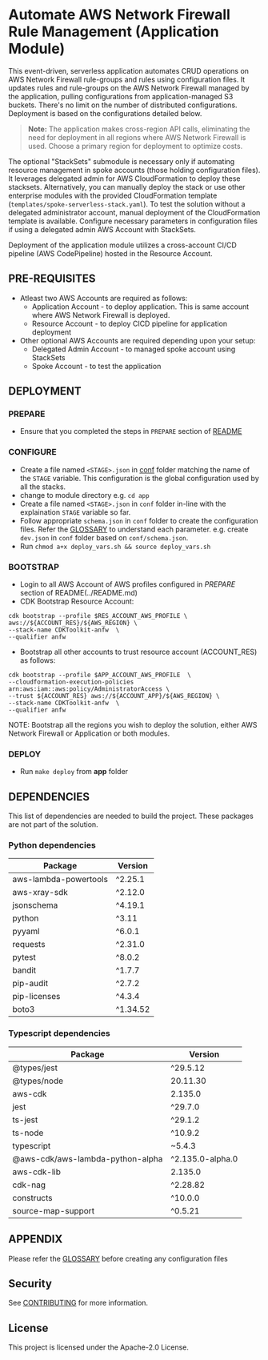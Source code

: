 # Automate AWS Network Firewall Rule Management (Application Module)

This event-driven, serverless application automates CRUD operations on AWS Network Firewall rule-groups and rules using configuration files. It updates rules and rule-groups on the AWS Network Firewall managed by the application, pulling configurations from application-managed S3 buckets. There's no limit on the number of distributed configurations. Deployment is based on the configurations detailed below.

> **Note:** The application makes cross-region API calls, eliminating the need for deployment in all regions where AWS Network Firewall is used. Choose a primary region for deployment to optimize costs.

The optional "StackSets" submodule is necessary only if automating resource management in spoke accounts (those holding configuration files). It leverages delegated admin for AWS CloudFormation to deploy these stacksets. Alternatively, you can manually deploy the stack or use other enterprise modules with the provided CloudFormation template (`templates/spoke-serverless-stack.yaml`). To test the solution without a delegated administrator account, manual deployment of the CloudFormation template is available. Configure necessary parameters in configuration files if using a delegated admin AWS Account with StackSets.

Deployment of the application module utilizes a cross-account CI/CD pipeline (AWS CodePipeline) hosted in the Resource Account.
## PRE-REQUISITES

* Atleast two AWS Accounts are required as follows: 
    * Application Account - to deploy application. This is same account where AWS Network Firewall is deployed.
    * Resource Account - to deploy CICD pipeline for application deployment
* Other optional AWS Accounts are required depending upon your setup:
    * Delegated Admin Account - to managed spoke account using StackSets
    * Spoke Account - to test the application

## DEPLOYMENT

### PREPARE

* Ensure that you completed the steps in `PREPARE` section of [README](../README.md) 

### CONFIGURE

* Create a file named `<STAGE>.json`  in [conf](../conf/) folder matching the name of the `STAGE` variable. This configuration is the global configuration used by all the stacks.
* change to module directory e.g. `cd app`
* Create a file named `<STAGE>.json` in `conf` folder in-line with the explaination `STAGE` variable so far.
* Follow appropriate `schema.json` in `conf` folder to create the configuration files. Refer the [GLOSSARY](../GLOSSARY.md) to understand each parameter. e.g. create `dev.json` in `conf` folder based on `conf/schema.json`.
* Run `chmod a+x deploy_vars.sh && source deploy_vars.sh`

### BOOTSTRAP
* Login to all AWS Account of AWS profiles configured in *PREPARE* section of README(../README.md) 
* CDK Bootstrap Resource Account:

```
cdk bootstrap --profile $RES_ACCOUNT_AWS_PROFILE \
aws://${ACCOUNT_RES}/${AWS_REGION} \
--stack-name CDKToolkit-anfw  \
--qualifier anfw
```

* Bootstrap all other accounts to trust resource account (ACCOUNT_RES) as follows:

```
cdk bootstrap --profile $APP_ACCOUNT_AWS_PROFILE  \
--cloudformation-execution-policies arn:aws:iam::aws:policy/AdministratorAccess \
--trust ${ACCOUNT_RES} aws://${ACCOUNT_APP}/${AWS_REGION} \
--stack-name CDKToolkit-anfw  \
--qualifier anfw
```

NOTE: Bootstrap all the regions you wish to deploy the solution, either AWS Network Firewall or Application or both modules.

### DEPLOY
* Run `make deploy` from **app** folder

## DEPENDENCIES

This list of dependencies are needed to build the project.
These packages are not part of the solution.

### Python dependencies

| Package                | Version  |
|------------------------|----------|
| aws-lambda-powertools | ^2.25.1  |
| aws-xray-sdk           | ^2.12.0  |
| jsonschema             | ^4.19.1  |
| python                 | ^3.11    |
| pyyaml                 | ^6.0.1   |
| requests               | ^2.31.0  |
| pytest                 | ^8.0.2   |
| bandit                 | ^1.7.7   |
| pip-audit              | ^2.7.2   |
| pip-licenses           | ^4.3.4   |
| boto3                  | ^1.34.52 |

### Typescript dependencies

| Package                           | Version         |
|-----------------------------------|-----------------|
| @types/jest                       | ^29.5.12        |
| @types/node                       | 20.11.30        |
| aws-cdk                           | 2.135.0         |
| jest                              | ^29.7.0         |
| ts-jest                           | ^29.1.2         |
| ts-node                           | ^10.9.2         |
| typescript                        | ~5.4.3          |
| @aws-cdk/aws-lambda-python-alpha | ^2.135.0-alpha.0 |
| aws-cdk-lib                       | 2.135.0         |
| cdk-nag                           | ^2.28.82        |
| constructs                        | ^10.0.0         |
| source-map-support                | ^0.5.21         |

## APPENDIX

Please refer the [GLOSSARY](../GLOSSARY.md) before creating any configuration files

## Security

See [CONTRIBUTING](../CONTRIBUTING.md#security-issue-notifications) for more information.

## License

This project is licensed under the Apache-2.0 License.
